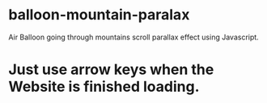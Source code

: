 # balloon-mountain-paralax
Air Balloon going through mountains scroll parallax effect using Javascript.
# Just use arrow keys when the Website is finished loading.
